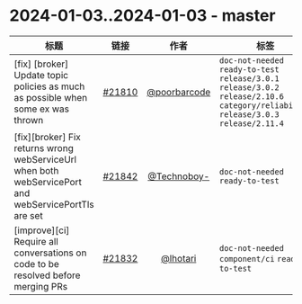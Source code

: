 # 2024-01-03..2024-01-03 - master
| 标题 | 链接 | 作者 | 标签 |
| - | :--: | :--: | - |
| [fix] [broker] Update topic policies as much as possible when some ex was thrown | [#21810](https://github.com/apache/pulsar/pull/21810) | [@poorbarcode](https://github.com/poorbarcode) | `doc-not-needed` `ready-to-test` `release/3.0.1` `release/3.0.2` `release/2.10.6` `category/reliability` `release/3.0.3` `release/2.11.4`  | 
| [fix][broker] Fix returns wrong webServiceUrl when both webServicePort and webServicePortTls are set | [#21842](https://github.com/apache/pulsar/pull/21842) | [@Technoboy-](https://github.com/Technoboy-) | `doc-not-needed` `ready-to-test`  | 
| [improve][ci] Require all conversations on code to be resolved before merging PRs | [#21832](https://github.com/apache/pulsar/pull/21832) | [@lhotari](https://github.com/lhotari) | `doc-not-needed` `component/ci` `ready-to-test`  | 

